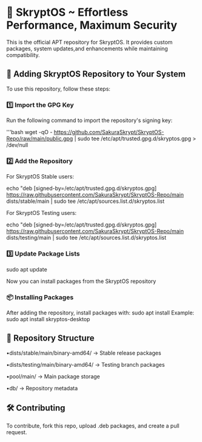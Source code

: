 # 🌸 SkryptOS ~ Effortless Performance, Maximum Security

This is the official APT repository for SkryptOS. It provides custom packages, system updates,and enhancements while maintaining compatibility.

## 📌 Adding SkryptOS Repository to Your System

To use this repository, follow these steps:

### 1️⃣ Import the GPG Key

Run the following command to import the repository's signing key:

'''bash
wget -qO - https://github.com/SakuraSkrypt/SkryptOS-Repo/raw/main/public.gpg | sudo tee /etc/apt/trusted.gpg.d/skryptos.gpg > /dev/null

### 2️⃣ Add the Repository

For SkryptOS Stable users:

echo "deb [signed-by=/etc/apt/trusted.gpg.d/skryptos.gpg] https://raw.githubusercontent.com/SakuraSkrypt/SkryptOS-Repo/main dists/stable/main | sudo tee /etc/apt/sources.list.d/skryptos.list

For SkryptOS Testing users:

echo "deb [signed-by=/etc/apt/trusted.gpg.d/skryptos.gpg] https://raw.githubusercontent.com/SakuraSkrypt/SkryptOS-Repo/main dists/testing/main | sudo tee /etc/apt/sources.list.d/skryptos.list

### 3️⃣ Update Package Lists

sudo apt update

Now you can install packages from the SkryptOS repository

### 📦 Installing Packages

After adding the repository, install packages with:
sudo apt install <package-name>
Example:
sudo apt install skryptos-desktop

## 📜 Repository Structure

•dists/stable/main/binary-amd64/ -> Stable release packages

•dists/testing/main/binary-amd64/ -> Testing branch packages

•pool/main/ -> Main package storage

•db/ -> Repository metadata

## 🛠️ Contributing
To contribute, fork this repo, upload .deb packages, and create a pull request.